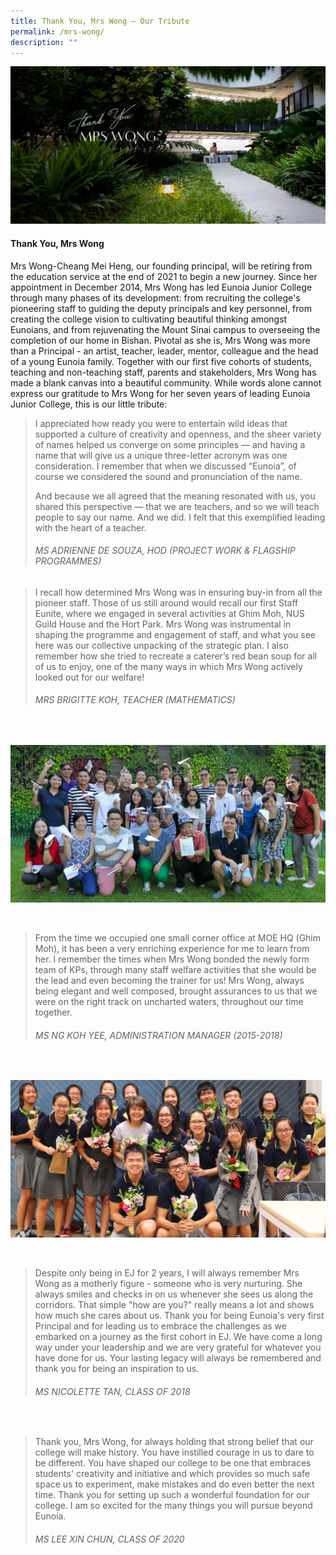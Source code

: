 ```yaml
---
title: Thank You, Mrs Wong – Our Tribute
permalink: /mrs-wong/
description: ""
---
```

![](/images/MrsWong_banner.jpg)

#### Thank You, Mrs Wong

Mrs Wong-Cheang Mei Heng, our founding principal, will be retiring from the education service at the end of 2021 to begin a new journey. Since her appointment in December 2014, Mrs Wong has led Eunoia Junior College through many phases of its development: from recruiting the college's pioneering staff to guiding the deputy principals and key personnel, from creating the college vision to cultivating beautiful thinking amongst Eunoians, and from rejuvenating the Mount Sinai campus to overseeing the completion of our home in Bishan. Pivotal as she is, Mrs Wong was more than a Principal - an artist, teacher, leader, mentor, colleague and the head of a young Eunoia family. Together with our first five cohorts of students, teaching and non-teaching staff, parents and stakeholders, Mrs Wong has made a blank canvas into a beautiful community. While words alone cannot express our gratitude to Mrs Wong for her seven years of leading Eunoia Junior College, this is our little tribute:

> I appreciated how ready you were to entertain wild ideas that supported a culture of creativity and openness, and the sheer variety of names helped us converge on some principles — and having a name that will give us a unique three-letter acronym was one consideration. I remember that when we discussed “Eunoia”, of course we considered the sound and pronunciation of the name.
> 
> And because we all agreed that the meaning resonated with us, you shared this perspective — that we are teachers, and so we will teach people to say our name. And we did. I felt that this exemplified leading with the heart of a teacher.
> ###### MS ADRIENNE DE SOUZA, HOD (PROJECT WORK & FLAGSHIP PROGRAMMES)


> I recall how determined Mrs Wong was in ensuring buy-in from all the pioneer staff. Those of us still around would recall our first Staff Eunite, where we engaged in several activities at Ghim Moh, NUS Guild House and the Hort Park. Mrs Wong was instrumental in shaping the programme and engagement of staff, and what you see here was our collective unpacking of the strategic plan. I also remember how she tried to recreate a caterer’s red bean soup for all of us to enjoy, one of the many ways in which Mrs Wong actively looked out for our welfare!
> ###### MRS BRIGITTE KOH, TEACHER (MATHEMATICS)

<br>

![](/images/MrsWong_1.jpg)

<br>

> From the time we occupied one small corner office at MOE HQ (Ghim Moh), it has been a very enriching experience for me to learn from her. I remember the times when Mrs Wong bonded the newly form team of KPs, through many staff welfare activities that she would be the lead and even becoming the trainer for us! Mrs Wong, always being elegant and well composed, brought assurances to us that we were on the right track on uncharted waters, throughout our time together.
> ###### MS NG KOH YEE, ADMINISTRATION MANAGER (2015-2018)

<br>

![](/images/MrsWong_2.jpg)

<br>

> Despite only being in EJ for 2 years, I will always remember Mrs Wong as a motherly figure - someone who is very nurturing. She always smiles and checks in on us whenever she sees us along the corridors. That simple "how are you?" really means a lot and shows how much she cares about us. Thank you for being Eunoia's very first Principal and for leading us to embrace the challenges as we embarked on a journey as the first cohort in EJ. We have come a long way under your leadership and we are very grateful for whatever you have done for us. Your lasting legacy will always be remembered and thank you for being an inspiration to us. 
> ###### MS NICOLETTE TAN, CLASS OF 2018

<br>

> Thank you, Mrs Wong, for always holding that strong belief that our college will make history. You have instilled courage in us to dare to be different. You have shaped our college to be one that embraces students' creativity and initiative and which provides so much safe space us to experiment, make mistakes and do even better the next time. Thank you for setting up such a wonderful foundation for our college. I am so excited for the many things you will pursue beyond Eunoia.
> ###### MS LEE XIN CHUN, CLASS OF 2020